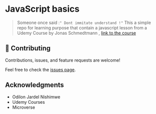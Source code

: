 # JavaScript basics

> Someone once said :`" Dont immitate understand !"`
> This a simple repo for learning purpose that contain a javascript lesson from a Udemy Course by Jonas Schmedtmann , [link to the course](https://www.udemy.com/course/the-complete-javascript-course/)


## 🤝 Contributing

Contributions, issues, and feature requests are welcome!

Feel free to check the [issues page](https://github.com/ChrispaixK/javascript/issues).

## Acknowledgments

- Odilon Jardel Nishimwe
- Udemy Courses
- Microverse

